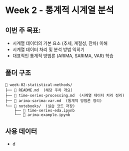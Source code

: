 # Week 2 - 통계적 시계열 분석

## 이번 주 목표:
- 시계열 데이터의 기본 요소 (추세, 계절성, 잔차) 이해
- 시계열 데이터 처리 및 분석 방법 익히기
- 대표적인 통계적 방법론 (ARIMA, SARIMA, VAR) 학습

## 폴더 구조

```
📂 week-02-statistical-methods/
├── 📄 README.md  (해당 주차 개요)
├── 📄 time-series-processing.md  (시계열 데이터 처리 정리)
├── 📄 arima-sarima-var.md  (통계적 방법론 정리)
└── 📂 notebooks/  (실습 코드 저장)
    ├── 📜 time-series-eda.ipynb
    └── 📜 arima-example.ipynb
```

## 사용 데이터
- d
